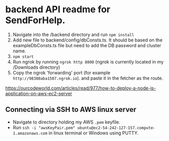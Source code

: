 # backend API readme for SendForHelp.

1. Navigate into the /backend directory and run `npm install`
2. Add new file to backend/config/dbConsts.ts. It should be based on the exampleDbConsts.ts file but need to add the DB password and cluster name.
3. `npm start`
4. Run ngrok by running `ngrok http 8000` (ngrok is currently located in my /Downloads directory)
5. Copy the ngrok 'forwarding' port (for example `http://98380aba1507.ngrok.io`). and paste it in the fetcher as the route.

<!-- Good tutorial on installing server on new EC2 instance -->
https://ourcodeworld.com/articles/read/977/how-to-deploy-a-node-js-application-on-aws-ec2-server
## Connecting via SSH to AWS linux server
- Navigate to directory holding my AWS `.pem` keyfile. 
- Run `ssh -i "awsKeyPair.pem" ubuntu@ec2-54-242-127-157.compute-1.amazonaws.com` in linux terminal or Windows using PUTTY.

